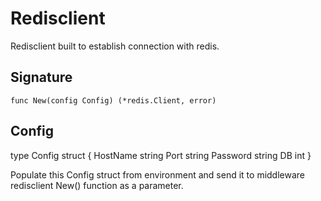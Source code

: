 # Redisclient

Redisclient built to establish connection with redis.

## Signature

```
func New(config Config) (*redis.Client, error)
```

## Config

type Config struct {
	HostName string
	Port     string
	Password string
	DB       int
}

Populate this Config struct from environment and send it to middleware redisclient New() function as a parameter.
